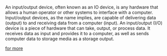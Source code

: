 An input/output device, often known as an IO device, is any hardware that allows a human operator or other systems to interface with a computer. Input/output devices, as the name implies, are capable of delivering data (output) to and receiving data from a computer (input). An input/output (I/O) device is a piece of hardware that can take, output, or process data. It receives data as input and provides it to a computer, as well as sends computer data to storage media as a storage output.

[for more](https://www.geeksforgeeks.org/input-and-output-devices/)